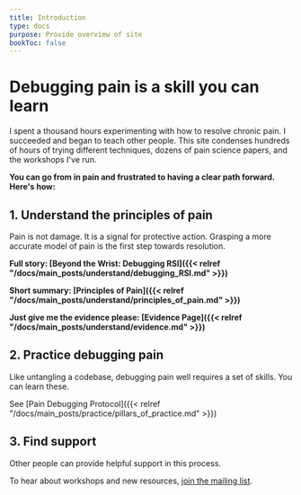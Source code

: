 ```yaml
---
title: Introduction
type: docs
purpose: Provide overview of site
bookToc: false
---
```


# Debugging pain is a skill you can learn

I spent a thousand hours experimenting with how to resolve chronic pain. I succeeded and began to teach other people. This site condenses hundreds of hours of trying different techniques, dozens of pain science papers, and the workshops I've run.

**You can go from in pain and frustrated to having a clear path forward. Here's how:**

## 1. Understand the principles of pain

Pain is not damage. It is a signal for protective action. Grasping a more accurate model of pain is the first step towards resolution.

**Full story: [Beyond the Wrist: Debugging RSI]({{< relref "/docs/main_posts/understand/debugging_RSI.md" >}})**

**Short summary: [Principles of Pain]({{< relref "/docs/main_posts/understand/principles_of_pain.md" >}})**

**Just give me the evidence please: [Evidence Page]({{< relref "/docs/main_posts/understand/evidence.md" >}})**



## 2. Practice debugging pain

Like untangling a codebase, debugging pain well requires a set of skills. You can learn these.


See [Pain Debugging Protocol]({{< relref "/docs/main_posts/practice/pillars_of_practice.md" >}})



## 3. Find support

Other people can provide helpful support in this process.

To hear about workshops and new resources, [join the mailing list](https://landing.processing-pain.com/sign_up).



